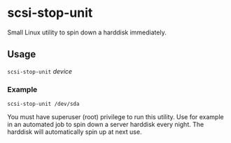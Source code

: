 # scsi-stop-unit
Small Linux utility to spin down a harddisk immediately.

## Usage
`scsi-stop-unit` *device*

### Example
`scsi-stop-unit /dev/sda`

You must have superuser (root) privilege to run this utility. Use for example in an automated job to spin down a server harddisk every night. The harddisk will automatically spin up at next use.
